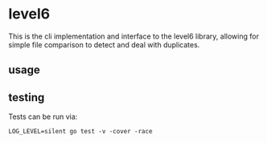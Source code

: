 
# level6

This is the cli implementation and interface to the level6 library, allowing for simple file comparison to detect and deal with duplicates.


## usage



## testing

Tests can be run via:

	LOG_LEVEL=silent go test -v -cover -race
